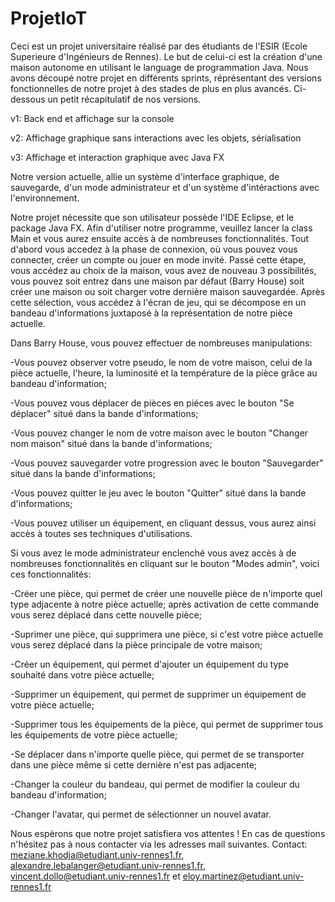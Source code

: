 # ProjetIoT

Ceci est un projet universitaire réalisé par des étudiants de l'ESIR (Ecole Superieure d'Ingénieurs de Rennes). 
Le but de celui-ci est la création d'une maison autonome en utilisant le language de programmation Java.
Nous avons découpé notre projet en différents sprints, réprésentant des versions fonctionnelles de notre projet à des stades de plus en plus avancés. Ci-dessous un petit récapitulatif de nos versions.

v1: Back end et affichage sur la console

v2: Affichage graphique sans interactions avec les objets, sérialisation

v3: Affichage et interaction graphique avec Java FX

Notre version actuelle, allie un système d'interface graphique, de sauvegarde, d'un mode administrateur et d'un système d'intéractions avec l'environnement.


Notre projet nécessite que son utilisateur possède l'IDE Eclipse, et le package Java FX.
Afin d'utiliser notre programme, veuillez lancer la class Main et vous aurez ensuite accès à de nombreuses fonctionnalités. 
Tout d'abord vous accedez à la phase de connexion, où vous pouvez vous connecter, créer un compte ou jouer en mode invité.
Passé cette étape, vous accédez au choix de la maison, vous avez de nouveau 3 possibilités, vous pouvez soit entrez dans une maison par défaut (Barry House) soit créer une maison ou soit charger votre dernière maison sauvegardée.
Après cette sélection, vous accédez à l'écran de jeu, qui se décompose en un bandeau d'informations juxtaposé à la représentation de notre pièce actuelle.


Dans Barry House, vous pouvez effectuer de nombreuses manipulations:

-Vous pouvez observer votre pseudo, le nom de votre maison, celui de la pièce actuelle, l'heure, la luminosité et la température de la pièce grâce au bandeau d'information;

-Vous pouvez vous déplacer de pièces en piéces avec le bouton "Se déplacer" situé dans la bande d'informations;

-Vous pouvez changer le nom de votre maison avec le bouton "Changer nom maison" situé dans la bande d'informations;

-Vous pouvez sauvegarder votre progression avec le bouton "Sauvegarder" situé dans la bande d'informations;

-Vous pouvez quitter le jeu avec le bouton "Quitter" situé dans la bande d'informations;

-Vous pouvez utiliser un équipement, en cliquant dessus, vous aurez ainsi accès à toutes ses techniques d'utilisations.


Si vous avez le mode administrateur enclenché vous avez accès à de nombreuses fonctionnalités en cliquant sur le bouton "Modes admin", voici ces fonctionnalités:

-Créer une pièce, qui permet de créer une nouvelle pièce de n'importe quel type adjacente à notre pièce actuelle; après activation de cette commande vous serez déplacé dans cette nouvelle pièce;

-Suprimer une pièce, qui supprimera une pièce, si c'est votre pièce actuelle vous serez déplacé dans la pièce principale de votre maison;

-Créer un équipement, qui permet d'ajouter un équipement du type souhaité dans votre pièce actuelle;

-Supprimer un équipement, qui permet de supprimer un équipement de votre pièce actuelle;

-Supprimer tous les équipements de la pièce, qui permet de supprimer tous les équipements de votre pièce actuelle;

-Se déplacer dans n'importe quelle pièce, qui permet de se transporter dans une pièce même si cette dernière n'est pas adjacente;

-Changer la couleur du bandeau, qui permet de modifier la couleur du bandeau d'information;

-Changer l'avatar, qui permet de sélectionner un nouvel avatar.



Nous espèrons que notre projet satisfiera vos attentes !
En cas de questions n'hésitez pas à nous contacter via les adresses mail suivantes.
Contact: meziane.khodja@etudiant.univ-rennes1.fr, alexandre.lebalanger@etudiant.univ-rennes1.fr, vincent.dollo@etudiant.univ-rennes1.fr et eloy.martinez@etudiant.univ-rennes1.fr
